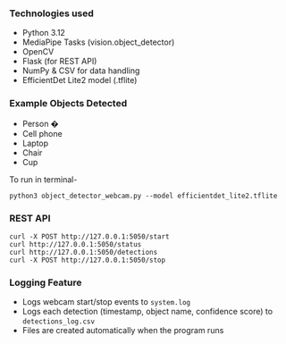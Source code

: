  ### Technologies used

- Python 3.12
- MediaPipe Tasks (vision.object_detector)
- OpenCV
- Flask (for REST API)
- NumPy & CSV for data handling
- EfficientDet Lite2 model (.tflite)

### Example Objects Detected
- Person �
- Cell phone 
- Laptop 
- Chair 
- Cup

To run in terminal-

```
python3 object_detector_webcam.py --model efficientdet_lite2.tflite
```
### REST API
```
curl -X POST http://127.0.0.1:5050/start
curl http://127.0.0.1:5050/status
curl http://127.0.0.1:5050/detections
curl -X POST http://127.0.0.1:5050/stop
```

### Logging Feature
- Logs webcam start/stop events to `system.log`
- Logs each detection (timestamp, object name, confidence score) to `detections_log.csv`
- Files are created automatically when the program runs
